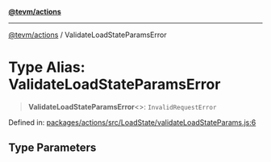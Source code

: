 [**@tevm/actions**](../README.md)

***

[@tevm/actions](../globals.md) / ValidateLoadStateParamsError

# Type Alias: ValidateLoadStateParamsError

> **ValidateLoadStateParamsError**\<\>: `InvalidRequestError`

Defined in: [packages/actions/src/LoadState/validateLoadStateParams.js:6](https://github.com/evmts/tevm-monorepo/blob/main/packages/actions/src/LoadState/validateLoadStateParams.js#L6)

## Type Parameters
